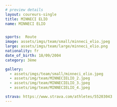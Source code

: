 ```yaml
---
# preview details
layout: coureurs-single
title: MINNECI ELIO
name: MINNECI ELIO


sports:  Route
image: assets/imgs/team/small/minneci_elio.jpeg
large: assets/imgs/team/large/minneci_elio.png
nationality: fr
date_of_birth: 18/09/2004
category: 3ème

gallery:
  - assets/imgs/team/small/minneci_elio.jpeg
  - assets/img/team/MINNECIELIO_2.jpeg
  - assets/img/team/MINNECIELIO_3.jpeg
  - assets/img/team/MINNECIELIO_4.jpeg

strava: https://www.strava.com/athletes/55203043
---
```

